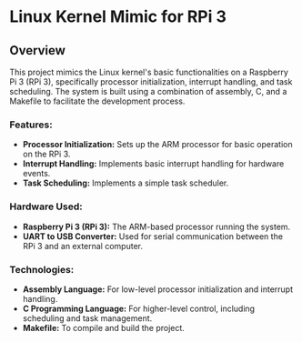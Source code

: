 # Linux Kernel Mimic for RPi 3 

## Overview

This project mimics the Linux kernel's basic functionalities on a Raspberry Pi 3 (RPi 3), specifically processor initialization, interrupt handling, and task scheduling. The system is built using a combination of assembly, C, and a Makefile to facilitate the development process.

### Features:
- **Processor Initialization:** Sets up the ARM processor for basic operation on the RPi 3.
- **Interrupt Handling:** Implements basic interrupt handling for hardware events.
- **Task Scheduling:** Implements a simple task scheduler.

### Hardware Used:
- **Raspberry Pi 3 (RPi 3):** The ARM-based processor running the system.
- **UART to USB Converter:** Used for serial communication between the RPi 3 and an external computer.

### Technologies:
- **Assembly Language:** For low-level processor initialization and interrupt handling.
- **C Programming Language:** For higher-level control, including scheduling and task management.
- **Makefile:** To compile and build the project.

